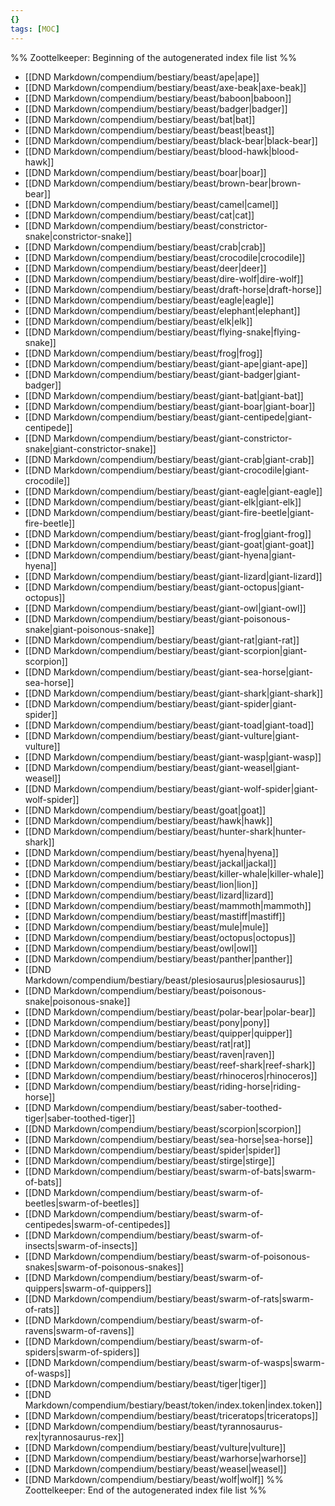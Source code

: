 ```yaml
---
{}
tags: [MOC]
---
```

%% Zoottelkeeper: Beginning of the autogenerated index file list  %%
-  [[DND Markdown/compendium/bestiary/beast/ape|ape]]
-  [[DND Markdown/compendium/bestiary/beast/axe-beak|axe-beak]]
-  [[DND Markdown/compendium/bestiary/beast/baboon|baboon]]
-  [[DND Markdown/compendium/bestiary/beast/badger|badger]]
-  [[DND Markdown/compendium/bestiary/beast/bat|bat]]
-  [[DND Markdown/compendium/bestiary/beast/beast|beast]]
-  [[DND Markdown/compendium/bestiary/beast/black-bear|black-bear]]
-  [[DND Markdown/compendium/bestiary/beast/blood-hawk|blood-hawk]]
-  [[DND Markdown/compendium/bestiary/beast/boar|boar]]
-  [[DND Markdown/compendium/bestiary/beast/brown-bear|brown-bear]]
-  [[DND Markdown/compendium/bestiary/beast/camel|camel]]
-  [[DND Markdown/compendium/bestiary/beast/cat|cat]]
-  [[DND Markdown/compendium/bestiary/beast/constrictor-snake|constrictor-snake]]
-  [[DND Markdown/compendium/bestiary/beast/crab|crab]]
-  [[DND Markdown/compendium/bestiary/beast/crocodile|crocodile]]
-  [[DND Markdown/compendium/bestiary/beast/deer|deer]]
-  [[DND Markdown/compendium/bestiary/beast/dire-wolf|dire-wolf]]
-  [[DND Markdown/compendium/bestiary/beast/draft-horse|draft-horse]]
-  [[DND Markdown/compendium/bestiary/beast/eagle|eagle]]
-  [[DND Markdown/compendium/bestiary/beast/elephant|elephant]]
-  [[DND Markdown/compendium/bestiary/beast/elk|elk]]
-  [[DND Markdown/compendium/bestiary/beast/flying-snake|flying-snake]]
-  [[DND Markdown/compendium/bestiary/beast/frog|frog]]
-  [[DND Markdown/compendium/bestiary/beast/giant-ape|giant-ape]]
-  [[DND Markdown/compendium/bestiary/beast/giant-badger|giant-badger]]
-  [[DND Markdown/compendium/bestiary/beast/giant-bat|giant-bat]]
-  [[DND Markdown/compendium/bestiary/beast/giant-boar|giant-boar]]
-  [[DND Markdown/compendium/bestiary/beast/giant-centipede|giant-centipede]]
-  [[DND Markdown/compendium/bestiary/beast/giant-constrictor-snake|giant-constrictor-snake]]
-  [[DND Markdown/compendium/bestiary/beast/giant-crab|giant-crab]]
-  [[DND Markdown/compendium/bestiary/beast/giant-crocodile|giant-crocodile]]
-  [[DND Markdown/compendium/bestiary/beast/giant-eagle|giant-eagle]]
-  [[DND Markdown/compendium/bestiary/beast/giant-elk|giant-elk]]
-  [[DND Markdown/compendium/bestiary/beast/giant-fire-beetle|giant-fire-beetle]]
-  [[DND Markdown/compendium/bestiary/beast/giant-frog|giant-frog]]
-  [[DND Markdown/compendium/bestiary/beast/giant-goat|giant-goat]]
-  [[DND Markdown/compendium/bestiary/beast/giant-hyena|giant-hyena]]
-  [[DND Markdown/compendium/bestiary/beast/giant-lizard|giant-lizard]]
-  [[DND Markdown/compendium/bestiary/beast/giant-octopus|giant-octopus]]
-  [[DND Markdown/compendium/bestiary/beast/giant-owl|giant-owl]]
-  [[DND Markdown/compendium/bestiary/beast/giant-poisonous-snake|giant-poisonous-snake]]
-  [[DND Markdown/compendium/bestiary/beast/giant-rat|giant-rat]]
-  [[DND Markdown/compendium/bestiary/beast/giant-scorpion|giant-scorpion]]
-  [[DND Markdown/compendium/bestiary/beast/giant-sea-horse|giant-sea-horse]]
-  [[DND Markdown/compendium/bestiary/beast/giant-shark|giant-shark]]
-  [[DND Markdown/compendium/bestiary/beast/giant-spider|giant-spider]]
-  [[DND Markdown/compendium/bestiary/beast/giant-toad|giant-toad]]
-  [[DND Markdown/compendium/bestiary/beast/giant-vulture|giant-vulture]]
-  [[DND Markdown/compendium/bestiary/beast/giant-wasp|giant-wasp]]
-  [[DND Markdown/compendium/bestiary/beast/giant-weasel|giant-weasel]]
-  [[DND Markdown/compendium/bestiary/beast/giant-wolf-spider|giant-wolf-spider]]
-  [[DND Markdown/compendium/bestiary/beast/goat|goat]]
-  [[DND Markdown/compendium/bestiary/beast/hawk|hawk]]
-  [[DND Markdown/compendium/bestiary/beast/hunter-shark|hunter-shark]]
-  [[DND Markdown/compendium/bestiary/beast/hyena|hyena]]
-  [[DND Markdown/compendium/bestiary/beast/jackal|jackal]]
-  [[DND Markdown/compendium/bestiary/beast/killer-whale|killer-whale]]
-  [[DND Markdown/compendium/bestiary/beast/lion|lion]]
-  [[DND Markdown/compendium/bestiary/beast/lizard|lizard]]
-  [[DND Markdown/compendium/bestiary/beast/mammoth|mammoth]]
-  [[DND Markdown/compendium/bestiary/beast/mastiff|mastiff]]
-  [[DND Markdown/compendium/bestiary/beast/mule|mule]]
-  [[DND Markdown/compendium/bestiary/beast/octopus|octopus]]
-  [[DND Markdown/compendium/bestiary/beast/owl|owl]]
-  [[DND Markdown/compendium/bestiary/beast/panther|panther]]
-  [[DND Markdown/compendium/bestiary/beast/plesiosaurus|plesiosaurus]]
-  [[DND Markdown/compendium/bestiary/beast/poisonous-snake|poisonous-snake]]
-  [[DND Markdown/compendium/bestiary/beast/polar-bear|polar-bear]]
-  [[DND Markdown/compendium/bestiary/beast/pony|pony]]
-  [[DND Markdown/compendium/bestiary/beast/quipper|quipper]]
-  [[DND Markdown/compendium/bestiary/beast/rat|rat]]
-  [[DND Markdown/compendium/bestiary/beast/raven|raven]]
-  [[DND Markdown/compendium/bestiary/beast/reef-shark|reef-shark]]
-  [[DND Markdown/compendium/bestiary/beast/rhinoceros|rhinoceros]]
-  [[DND Markdown/compendium/bestiary/beast/riding-horse|riding-horse]]
-  [[DND Markdown/compendium/bestiary/beast/saber-toothed-tiger|saber-toothed-tiger]]
-  [[DND Markdown/compendium/bestiary/beast/scorpion|scorpion]]
-  [[DND Markdown/compendium/bestiary/beast/sea-horse|sea-horse]]
-  [[DND Markdown/compendium/bestiary/beast/spider|spider]]
-  [[DND Markdown/compendium/bestiary/beast/stirge|stirge]]
-  [[DND Markdown/compendium/bestiary/beast/swarm-of-bats|swarm-of-bats]]
-  [[DND Markdown/compendium/bestiary/beast/swarm-of-beetles|swarm-of-beetles]]
-  [[DND Markdown/compendium/bestiary/beast/swarm-of-centipedes|swarm-of-centipedes]]
-  [[DND Markdown/compendium/bestiary/beast/swarm-of-insects|swarm-of-insects]]
-  [[DND Markdown/compendium/bestiary/beast/swarm-of-poisonous-snakes|swarm-of-poisonous-snakes]]
-  [[DND Markdown/compendium/bestiary/beast/swarm-of-quippers|swarm-of-quippers]]
-  [[DND Markdown/compendium/bestiary/beast/swarm-of-rats|swarm-of-rats]]
-  [[DND Markdown/compendium/bestiary/beast/swarm-of-ravens|swarm-of-ravens]]
-  [[DND Markdown/compendium/bestiary/beast/swarm-of-spiders|swarm-of-spiders]]
-  [[DND Markdown/compendium/bestiary/beast/swarm-of-wasps|swarm-of-wasps]]
-  [[DND Markdown/compendium/bestiary/beast/tiger|tiger]]
-  [[DND Markdown/compendium/bestiary/beast/token/index.token|index.token]]
-  [[DND Markdown/compendium/bestiary/beast/triceratops|triceratops]]
-  [[DND Markdown/compendium/bestiary/beast/tyrannosaurus-rex|tyrannosaurus-rex]]
-  [[DND Markdown/compendium/bestiary/beast/vulture|vulture]]
-  [[DND Markdown/compendium/bestiary/beast/warhorse|warhorse]]
-  [[DND Markdown/compendium/bestiary/beast/weasel|weasel]]
-  [[DND Markdown/compendium/bestiary/beast/wolf|wolf]]
%% Zoottelkeeper: End of the autogenerated index file list  %%
